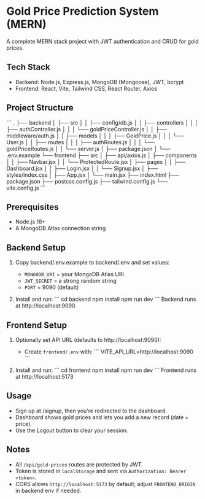# Gold Price Prediction System (MERN)

A complete MERN stack project with JWT authentication and CRUD for gold prices.

## Tech Stack

- Backend: Node.js, Express.js, MongoDB (Mongoose), JWT, bcrypt
- Frontend: React, Vite, Tailwind CSS, React Router, Axios

## Project Structure

\`\`\`
.
├── backend
│   ├── src
│   │   ├── config/db.js
│   │   ├── controllers
│   │   │   ├── authController.js
│   │   │   └── goldPriceController.js
│   │   ├── middleware/auth.js
│   │   ├── models
│   │   │   ├── GoldPrice.js
│   │   │   └── User.js
│   │   ├── routes
│   │   │   ├── authRoutes.js
│   │   │   └── goldPriceRoutes.js
│   │   └── server.js
│   ├── package.json
│   └── .env.example
└── frontend
    ├── src
    │   ├── api/axios.js
    │   ├── components
    │   │   ├── Navbar.jsx
    │   │   └── ProtectedRoute.jsx
    │   ├── pages
    │   │   ├── Dashboard.jsx
    │   │   ├── Login.jsx
    │   │   └── Signup.jsx
    │   ├── styles/index.css
    │   ├── App.jsx
    │   └── main.jsx
    ├── index.html
    ├── package.json
    ├── postcss.config.js
    ├── tailwind.config.js
    └── vite.config.js
\`\`\`

## Prerequisites

- Node.js 18+
- A MongoDB Atlas connection string

## Backend Setup

1. Copy backend/.env.example to backend/.env and set values:
   - `MONGODB_URI` = your MongoDB Atlas URI
   - `JWT_SECRET` = a strong random string
   - `PORT` = 9090 (default)

2. Install and run:
   \`\`\`
   cd backend
   npm install
   npm run dev
   \`\`\`
   Backend runs at http://localhost:9090

## Frontend Setup

1. Optionally set API URL (defaults to http://localhost:9090):
   - Create `frontend/.env` with:
     \`\`\`
     VITE_API_URL=http://localhost:9090
     \`\`\`

2. Install and run:
   \`\`\`
   cd frontend
   npm install
   npm run dev
   \`\`\`
   Frontend runs at http://localhost:5173

## Usage

- Sign up at /signup, then you're redirected to the dashboard.
- Dashboard shows gold prices and lets you add a new record (date + price).
- Use the Logout button to clear your session.

## Notes

- All `/api/gold-prices` routes are protected by JWT.
- Token is stored in `localStorage` and sent via `Authorization: Bearer <token>`.
- CORS allows `http://localhost:5173` by default; adjust `FRONTEND_ORIGIN` in backend env if needed.
